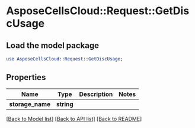 # AsposeCellsCloud::Request::GetDiscUsage 

## Load the model package
```perl
use AsposeCellsCloud::Request::GetDiscUsage;
```

## Properties
Name | Type | Description | Notes
------------ | ------------- | ------------- | -------------
**storage_name** | **string** |  |  

[[Back to Model list]](../README.md#documentation-for-requests) [[Back to API list]](../README.md#documentation-for-api-endpoints) [[Back to README]](../README.md)


